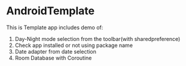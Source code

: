 # AndroidTemplate
This is Template app includes demo of:
1. Day-Night mode selection from the toolbar(with sharedpreference)
2. Check app installed or not using package name
3. Date adapter from date selection
4. Room Database with Coroutine
